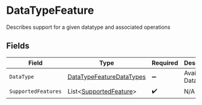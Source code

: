 # DataTypeFeature

Describes support for a given datatype and associated operations


## Fields

| Field                                                                       | Type                                                                        | Required                                                                    | Description                                                                 | Example                                                                     |
| --------------------------------------------------------------------------- | --------------------------------------------------------------------------- | --------------------------------------------------------------------------- | --------------------------------------------------------------------------- | --------------------------------------------------------------------------- |
| `DataType`                                                                  | [DataTypeFeatureDataTypes](../../models/shared/DataTypeFeatureDataTypes.md) | :heavy_minus_sign:                                                          | Available Data types                                                        | invoices                                                                    |
| `SupportedFeatures`                                                         | List<[SupportedFeature](../../models/shared/SupportedFeature.md)>           | :heavy_check_mark:                                                          | N/A                                                                         |                                                                             |